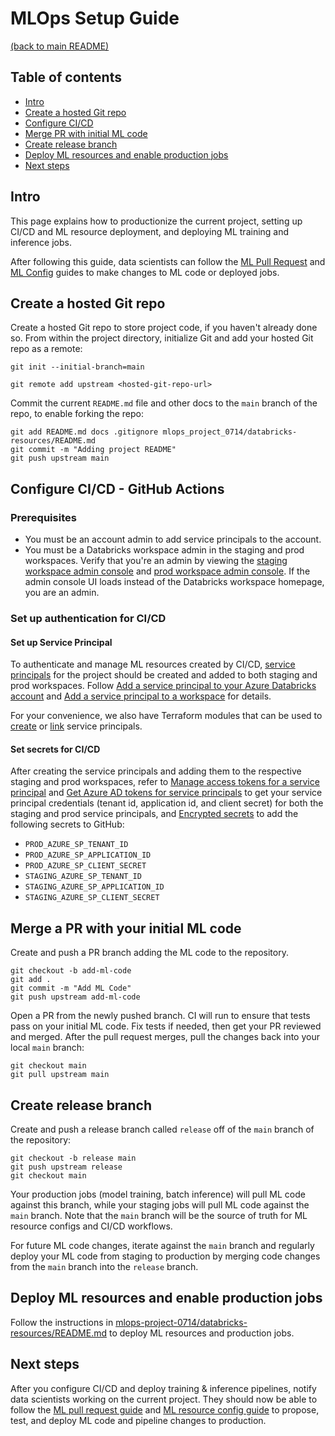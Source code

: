 # MLOps Setup Guide
[(back to main README)](../README.md)

## Table of contents
* [Intro](#intro)
* [Create a hosted Git repo](#create-a-hosted-git-repo)
* [Configure CI/CD](#configure-cicd---github-actions)
* [Merge PR with initial ML code](#merge-a-pr-with-your-initial-ml-code)
* [Create release branch](#create-release-branch)
* [Deploy ML resources and enable production jobs](#deploy-ml-resources-and-enable-production-jobs)
* [Next steps](#next-steps)

## Intro
This page explains how to productionize the current project, setting up CI/CD and
ML resource deployment, and deploying ML training and inference jobs.

After following this guide, data scientists can follow the [ML Pull Request](ml-pull-request.md) and
[ML Config](../mlops_project_0714/databricks-resources/README.md)  guides to make changes to ML code or deployed jobs.

## Create a hosted Git repo
Create a hosted Git repo to store project code, if you haven't already done so. From within the project
directory, initialize Git and add your hosted Git repo as a remote:
```
git init --initial-branch=main
```

```
git remote add upstream <hosted-git-repo-url>
```

Commit the current `README.md` file and other docs to the `main` branch of the repo, to enable forking the repo:
```
git add README.md docs .gitignore mlops_project_0714/databricks-resources/README.md
git commit -m "Adding project README"
git push upstream main
```

## Configure CI/CD - GitHub Actions

### Prerequisites
* You must be an account admin to add service principals to the account.
* You must be a Databricks workspace admin in the staging and prod workspaces. Verify that you're an admin by viewing the
  [staging workspace admin console](https://adb-8405830731420074.14.azuredatabricks.net#setting/accounts) and
  [prod workspace admin console](https://adb-1005182519515014.14.azuredatabricks.net#setting/accounts). If
  the admin console UI loads instead of the Databricks workspace homepage, you are an admin.

### Set up authentication for CI/CD
#### Set up Service Principal

To authenticate and manage ML resources created by CI/CD, 
[service principals](https://learn.microsoft.com/azure/databricks/administration-guide/users-groups/service-principals)
for the project should be created and added to both staging and prod workspaces. Follow
[Add a service principal to your Azure Databricks account](https://learn.microsoft.com/azure/databricks/administration-guide/users-groups/service-principals#--add-a-service-principal-to-your-azure-databricks-account)
and [Add a service principal to a workspace](https://learn.microsoft.com/azure/databricks/administration-guide/users-groups/service-principals#--add-a-service-principal-to-a-workspace)
for details.

For your convenience, we also have Terraform modules that can be used to [create](https://registry.terraform.io/modules/databricks/mlops-azure-project-with-sp-creation/databricks/latest) or [link](https://registry.terraform.io/modules/databricks/mlops-azure-project-with-sp-linking/databricks/latest) service principals.



#### Set secrets for CI/CD



After creating the service principals and adding them to the respective staging and prod workspaces, refer to
[Manage access tokens for a service principal](https://learn.microsoft.com/azure/databricks/administration-guide/users-groups/service-principals#--manage-access-tokens-for-a-service-principal)
and [Get Azure AD tokens for service principals](https://learn.microsoft.com/azure/databricks/dev-tools/api/latest/aad/service-prin-aad-token)
to get your service principal credentials (tenant id, application id, and client secret) for both the staging and prod service principals, and [Encrypted secrets](https://docs.github.com/en/actions/security-guides/encrypted-secrets)
to add the following secrets to GitHub:
- `PROD_AZURE_SP_TENANT_ID`
- `PROD_AZURE_SP_APPLICATION_ID`
- `PROD_AZURE_SP_CLIENT_SECRET`
- `STAGING_AZURE_SP_TENANT_ID`
- `STAGING_AZURE_SP_APPLICATION_ID`
- `STAGING_AZURE_SP_CLIENT_SECRET`
  



## Merge a PR with your initial ML code
Create and push a PR branch adding the ML code to the repository.

```
git checkout -b add-ml-code
git add .
git commit -m "Add ML Code"
git push upstream add-ml-code
```

Open a PR from the newly pushed branch. CI will run to ensure that tests pass
on your initial ML code. Fix tests if needed, then get your PR reviewed and merged.
After the pull request merges, pull the changes back into your local `main`
branch:

```
git checkout main
git pull upstream main
```

## Create release branch
Create and push a release branch called `release` off of the `main` branch of the repository:
```
git checkout -b release main
git push upstream release
git checkout main
```

Your production jobs (model training, batch inference) will pull ML code against this branch, while your staging jobs will pull ML code against the `main` branch. Note that the `main` branch will be the source of truth for ML resource configs and CI/CD workflows.

For future ML code changes, iterate against the `main` branch and regularly deploy your ML code from staging to production by merging code changes from the `main` branch into the `release` branch.
## Deploy ML resources and enable production jobs
Follow the instructions in [mlops-project-0714/databricks-resources/README.md](../mlops_project_0714/databricks-resources/README.md) to deploy ML resources
and production jobs.

## Next steps
After you configure CI/CD and deploy training & inference pipelines, notify data scientists working
on the current project. They should now be able to follow the
[ML pull request guide](ml-pull-request.md) and [ML resource config guide](../mlops_project_0714/databricks-resources/README.md)  to propose, test, and deploy
ML code and pipeline changes to production.
